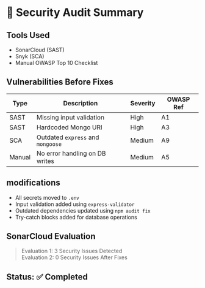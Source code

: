 # 🔐 Security Audit Summary

## Tools Used
- SonarCloud (SAST)
- Snyk (SCA)
- Manual OWASP Top 10 Checklist

## Vulnerabilities Before Fixes
| Type       | Description                           | Severity | OWASP Ref |
|------------|---------------------------------------|----------|-----------|
| SAST       | Missing input validation              | High     | A1        |
| SAST       | Hardcoded Mongo URI                   | High     | A3        |
| SCA        | Outdated `express` and `mongoose`     | Medium   | A9        |
| Manual     | No error handling on DB writes        | Medium   | A5        |

## modifications
- All secrets moved to `.env`
- Input validation added using `express-validator`
- Outdated dependencies updated using `npm audit fix`
- Try-catch blocks added for database operations

## SonarCloud Evaluation
> Evaluation 1: 3 Security Issues Detected  
> Evaluation 2: 0 Security Issues After Fixes

## Status: ✅ Completed